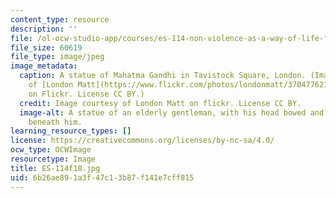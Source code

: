 ```yaml
---
content_type: resource
description: ''
file: /ol-ocw-studio-app/courses/es-114-non-violence-as-a-way-of-life-fall-2018/6b26ae891a3f47c13b87f141e7cff815_ES-114f18.jpg
file_size: 60619
file_type: image/jpeg
image_metadata:
  caption: A statue of Mahatma Gandhi in Tavistock Square, London. (Image courtesy
    of [London Matt](https://www.flickr.com/photos/londonmatt/37047762110/in/photolist-YrMsX9-CZDgB-pvuq8F-2X1pYR-4vK9ZQ-5ZKz9s-bfyhdH-5Dwzh6-7Dw2nY-9qycXp-7Djt6V-7DjwCX-7Dw2vN-dL3tj-hoWght-Swscfq-7DjtDD-2WewMR-7DjvbV-7Djtxr-9utokL-e8p82j-4H7ySG-iavYFn-7LdfZa-9azSdu-bbKzEv-G66fg-32pLVJ-c4auMm-7DjsqH-cctVCj-aDcVmC-9awHNk-7yEJdT-9awHZa-ebT7o5-afM8AC-4Y4pbe-9awJte-2bF2UJ1-9aWjWG-ebMsaD-ahZczt-kf468-ebT8oA-iWWst8-atT82-pGLxhR-gUFwB5)
    on Flickr. License CC BY.)
  credit: Image courtesy of London Matt on flickr. License CC BY.
  image-alt: A statue of an elderly gentleman, with his head bowed and his legs crossed
    beneath him.
learning_resource_types: []
license: https://creativecommons.org/licenses/by-nc-sa/4.0/
ocw_type: OCWImage
resourcetype: Image
title: ES-114f18.jpg
uid: 6b26ae89-1a3f-47c1-3b87-f141e7cff815
---
```


